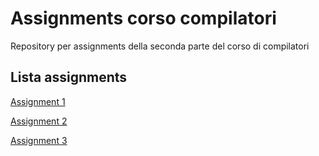 # Assignments corso compilatori
Repository per assignments della seconda parte del corso di compilatori

## Lista assignments
[Assignment 1](https://github.com/vpelosio/compilatori/tree/master/Assignment1)

[Assignment 2](https://github.com/vpelosio/compilatori/tree/master/Assignment2/Assignment2.pdf)

[Assignment 3](https://github.com/vpelosio/compilatori/tree/master/Assignment3)
